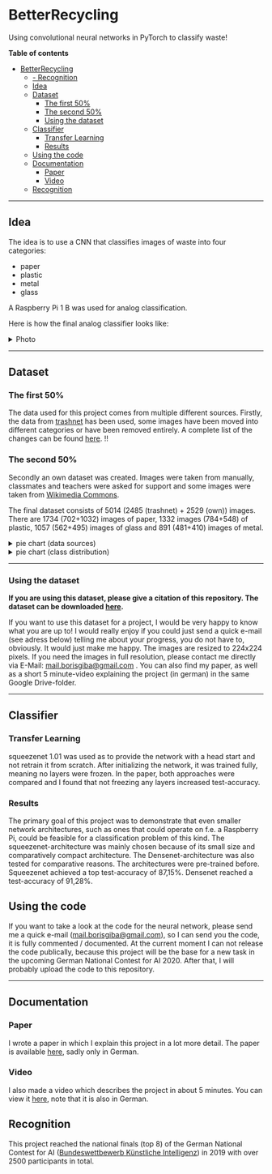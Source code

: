 # BetterRecycling

Using convolutional neural networks in PyTorch to classify waste!

**Table of contents**
- [BetterRecycling](#betterrecycling)
  - [- Recognition](#ullirecognitionliul)
  - [Idea](#idea)
  - [Dataset](#dataset)
    - [The first 50%](#the-first-50)
    - [The second 50%](#the-second-50)
    - [Using the dataset](#using-the-dataset)
  - [Classifier](#classifier)
    - [Transfer Learning](#transfer-learning)
    - [Results](#results)
  - [Using the code](#using-the-code)
  - [Documentation](#documentation)
    - [Paper](#paper)
    - [Video](#video)
  - [Recognition](#recognition)
---

## Idea
The idea is to use a CNN that classifies images of waste into four categories:
- paper
- plastic
- metal
- glass

A Raspberry Pi 1 B was used for analog classification.

Here is how the final analog classifier looks like:
<details closed>
<summary>Photo</summary>
<br>
<a href="url"><img src="images/BildRaspiPlastikErgebnis.jpg" align="center"></a>
</details>

---
## Dataset

### The first 50%
The data used for this project comes from multiple different sources.
Firstly, the data from [trashnet](https://github.com/garythung/trashnet) has been used,
some images have been moved into different categories or have been removed entirely.
A complete list of the changes can be found [here](). !!


### The second 50%
Secondly an own dataset was created. Images were taken from manually, classmates and
teachers were asked for support and some images were taken from [Wikimedia Commons](https://commons.wikimedia.org).


The final dataset consists of 5014 (2485 (trashnet) + 2529 (own)) images.
There are 1734 (702+1032) images of paper, 1332 images (784+548) of plastic, 1057 (562+495) images of glass and 891 (481+410) images of metal.
<details closed>
<summary>pie chart (data sources)</summary>
<br>
<a href="url"><img src="images/BildDatensatzKreisdiagramm3.png" align="center"></a>
</details>
<details closed>
<summary>pie chart (class distribution)</summary>
<br>
<a href="url"><img src="images/BildDatensatzKreisdiagrammKlassen2.png" align="center"></a>
</details>

---

### Using the dataset
**If you are using this dataset, please give a citation of this repository. The dataset can be downloaded [here](https://drive.google.com/drive/folders/1X5u1irHtLvTFZ5pa1gszf1WhR-h_XE1x?usp=sharing).** <br/>

If you want to use this dataset for a project, I would be very happy to know what you are up to!
I would really enjoy if you could just send a quick e-mail (see adress below) telling me about your progress,
you do not have to, obviously. It would just make me happy.
The images are resized to 224x224 pixels. If you need the images in full resolution,
please contact me directly via E-Mail: mail.borisgiba@gmail.com .
You can also find my paper, as well as a short 5 minute-video explaining the project (in german) in the same Google Drive-folder.

---
## Classifier

### Transfer Learning
squeezenet 1.01 was used as to provide the network with a head start and not retrain it from
scratch. After initializing the network, it was trained fully, meaning no layers were frozen.
In the paper, both approaches were compared and I found that not freezing any layers increased
test-accuracy.

### Results
The primary goal of this project was to demonstrate that even smaller network architectures,
such as ones that could operate on f.e. a Raspberry Pi, could be feasible for
a classification problem of this kind.
The squeezenet-architecture was mainly chosen because of its small size and
comparatively compact architecture. The Densenet-architecture was also tested
for comparative reasons.
The architectures were pre-trained before.
Squeezenet achieved a top test-accuracy of 87,15%.
Densenet reached a test-accuracy of 91,28%.

## Using the code
If you want to take a look at the code for the neural network,
please send me a quick e-mail (mail.borisgiba@gmail.com), so I can send you the code,
it is fully commented / documented.
At the current moment I can not release the code publically, because this project will be the base
for a new task in the upcoming German National Contest for AI 2020. After that, I will probably upload the
code to this repository.

---

## Documentation
### Paper
I wrote a paper in which I explain this project in a lot more detail.
The paper is available [here](), sadly only in German.

### Video
I also made a video which describes the project in about 5 minutes. You can view it [here](), note that it is also in German.


## Recognition
This project reached the national finals (top 8) of the German National Contest for AI
([Bundeswettbewerb Künstliche Intelligenz](https://bw-ki.de)) in 2019 with over 2500 participants in total.
